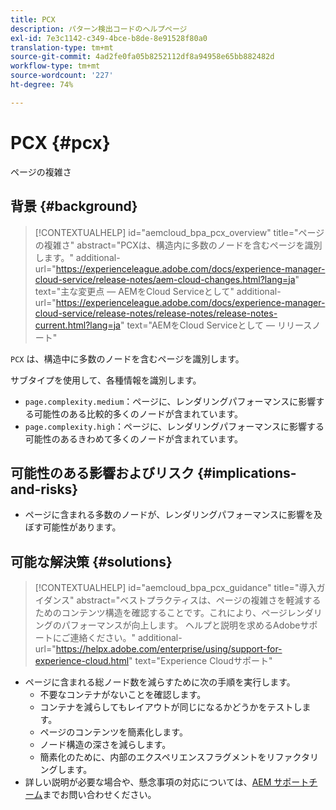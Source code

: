 ```yaml
---
title: PCX
description: パターン検出コードのヘルプページ
exl-id: 7e3c1142-c349-4bce-b8de-8e91528f80a0
translation-type: tm+mt
source-git-commit: 4ad2fe0fa05b8252112df8a94958e65bb882482d
workflow-type: tm+mt
source-wordcount: '227'
ht-degree: 74%

---
```


# PCX {#pcx}

ページの複雑さ

## 背景 {#background}

>[!CONTEXTUALHELP]
>id="aemcloud_bpa_pcx_overview"
>title="ページの複雑さ"
>abstract="PCXは、構造内に多数のノードを含むページを識別します。"
>additional-url="https://experienceleague.adobe.com/docs/experience-manager-cloud-service/release-notes/aem-cloud-changes.html?lang=ja" text="主な変更点 — AEMをCloud Serviceとして"
>additional-url="https://experienceleague.adobe.com/docs/experience-manager-cloud-service/release-notes/release-notes/release-notes-current.html?lang=ja" text="AEMをCloud Serviceとして — リリースノート"

`PCX` は、構造中に多数のノードを含むページを識別します。

サブタイプを使用して、各種情報を識別します。

* `page.complexity.medium`：ページに、レンダリングパフォーマンスに影響する可能性のある比較的多くのノードが含まれています。
* `page.complexity.high`：ページに、レンダリングパフォーマンスに影響する可能性のあるきわめて多くのノードが含まれています。

## 可能性のある影響およびリスク {#implications-and-risks}

* ページに含まれる多数のノードが、レンダリングパフォーマンスに影響を及ぼす可能性があります。

## 可能な解決策 {#solutions}

>[!CONTEXTUALHELP]
>id="aemcloud_bpa_pcx_guidance"
>title="導入ガイダンス"
>abstract="ベストプラクティスは、ページの複雑さを軽減するためのコンテンツ構造を確認することです。これにより、ページレンダリングのパフォーマンスが向上します。 ヘルプと説明を求めるAdobeサポートにご連絡ください。"
>additional-url="https://helpx.adobe.com/enterprise/using/support-for-experience-cloud.html" text="Experience Cloudサポート"

* ページに含まれる総ノード数を減らすために次の手順を実行します。
   * 不要なコンテナがないことを確認します。
   * コンテナを減らしてもレイアウトが同じになるかどうかをテストします。
   * ページのコンテンツを簡素化します。
   * ノード構造の深さを減らします。
   * 簡素化のために、内部のエクスペリエンスフラグメントをリファクタリングします。
* 詳しい説明が必要な場合や、懸念事項の対応については、[AEM サポートチーム](https://helpx.adobe.com/jp/enterprise/using/support-for-experience-cloud.html)までお問い合わせください。

